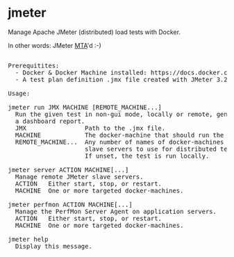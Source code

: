 # jmeter

Manage Apache JMeter (distributed) load tests with Docker.

In other words: JMeter [MTA](https://blog.docker.com/2017/04/modernizing-traditional-apps-with-docker/)'d :-)

<pre>

Prerequitites:
  - Docker & Docker Machine installed: https://docs.docker.com/machine/
  - A test plan definition .jmx file created with JMeter 3.2: http://jmeter.apache.org/

Usage:

jmeter run JMX MACHINE [REMOTE_MACHINE...]
  Run the given test in non-gui mode, locally or remote, generating
  a dashboard report.
  JMX                Path to the .jmx file.
  MACHINE            The docker-machine that should run the test.
  REMOTE_MACHINE...  Any number of names of docker-machines with remote
                     slave servers to use for distributed testing.
                     If unset, the test is run locally.

jmeter server ACTION MACHINE[...]
  Manage remote JMeter slave servers.
  ACTION   Either start, stop, or restart.
  MACHINE  One or more targeted docker-machines.

jmeter perfmon ACTION MACHINE[...]
  Manage the PerfMon Server Agent on application servers.
  ACTION   Either start, stop, or restart.
  MACHINE  One or more targeted docker-machines.

jmeter help
  Display this message.

</pre>


